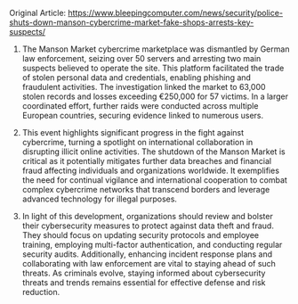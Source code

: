 Original Article: https://www.bleepingcomputer.com/news/security/police-shuts-down-manson-cybercrime-market-fake-shops-arrests-key-suspects/

1) The Manson Market cybercrime marketplace was dismantled by German law enforcement, seizing over 50 servers and arresting two main suspects believed to operate the site. This platform facilitated the trade of stolen personal data and credentials, enabling phishing and fraudulent activities. The investigation linked the market to 63,000 stolen records and losses exceeding €250,000 for 57 victims. In a larger coordinated effort, further raids were conducted across multiple European countries, securing evidence linked to numerous users.

2) This event highlights significant progress in the fight against cybercrime, turning a spotlight on international collaboration in disrupting illicit online activities. The shutdown of the Manson Market is critical as it potentially mitigates further data breaches and financial fraud affecting individuals and organizations worldwide. It exemplifies the need for continual vigilance and international cooperation to combat complex cybercrime networks that transcend borders and leverage advanced technology for illegal purposes.

3) In light of this development, organizations should review and bolster their cybersecurity measures to protect against data theft and fraud. They should focus on updating security protocols and employee training, employing multi-factor authentication, and conducting regular security audits. Additionally, enhancing incident response plans and collaborating with law enforcement are vital to staying ahead of such threats. As criminals evolve, staying informed about cybersecurity threats and trends remains essential for effective defense and risk reduction.